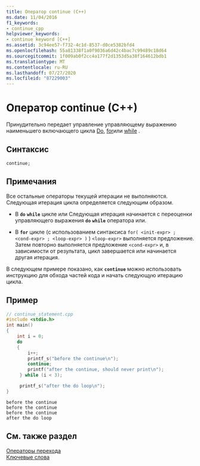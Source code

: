 ```yaml
---
title: Оператор continue (C++)
ms.date: 11/04/2016
f1_keywords:
- continue_cpp
helpviewer_keywords:
- continue keyword [C++]
ms.assetid: 3c94ee57-f732-4c1d-8537-d0ce5382bfd4
ms.openlocfilehash: 55a81338f1a0f9036a6d42c4bac7c99489c18d64
ms.sourcegitcommit: 1f009ab0f2cc4a177f2d1353d5a38f164612bdb1
ms.translationtype: MT
ms.contentlocale: ru-RU
ms.lasthandoff: 07/27/2020
ms.locfileid: "87229003"
---
```

# <a name="continue-statement-c"></a>Оператор continue (C++)

Принудительно передает управление управляющему выражению наименьшего включающего цикла [Do](../cpp/do-while-statement-cpp.md), [for](../cpp/for-statement-cpp.md)или [while](../cpp/while-statement-cpp.md) .

## <a name="syntax"></a>Синтаксис

```
continue;
```

## <a name="remarks"></a>Примечания

Все остальные операторы текущей итерации не выполняются. Следующая итерация цикла определяется следующим образом.

- В **`do`** **`while`** цикле или Следующая итерация начинается с переоценки управляющего выражения **`do`** **`while`** оператора или.

- В **`for`** цикле (с использованием синтаксиса `for( <init-expr> ; <cond-expr> ; <loop-expr> )` ) `<loop-expr>` выполняется предложение. Затем повторно выполняется предложение `<cond-expr>` и, в зависимости от результата, цикл завершается или начинается другая итерация.

В следующем примере показано, как **`continue`** можно использовать инструкцию для обхода частей кода и начать следующую итерацию цикла.

## <a name="example"></a>Пример

```cpp
// continue_statement.cpp
#include <stdio.h>
int main()
{
    int i = 0;
    do
    {
        i++;
        printf_s("before the continue\n");
        continue;
        printf("after the continue, should never print\n");
     } while (i < 3);

     printf_s("after the do loop\n");
}
```

```Output
before the continue
before the continue
before the continue
after the do loop
```

## <a name="see-also"></a>См. также раздел

[Операторы перехода](../cpp/jump-statements-cpp.md)<br/>
[Ключевые слова](../cpp/keywords-cpp.md)
